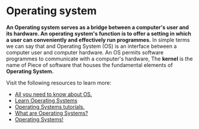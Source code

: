 # Operating system

**An Operating system serves as a bridge between a computer's user and its hardware. An operating system's function is to offer a setting in which a user can conveniently and effectively run programmes.**
In simple terms we can say that and Operating System (OS) is an interface between a computer user and computer hardware.
An OS permits software programmes to communicate with a computer's hardware, The **kernel** is the name of Piece of software that houses the fundamental elements of **Operating System.**

Visit the following resources to learn more:

- [All you need to know about OS.](https://www.javatpoint.com/os-tutorial)
- [Learn Operating Systems](https://www.tutorialspoint.com/operating_system/os_overview.htm)
- [Operating Systems tutorials.](https://www.geeksforgeeks.org/introduction-of-operating-system-set-1/)
- [What are Operating Systems?](https://www.youtube.com/watch?v=pVzRTmdd9j0)
- [Operating Systems!](https://www.youtube.com/watch?v=vBURTt97EkA&list=PLBlnK6fEyqRiVhbXDGLXDk_OQAeuVcp2O)
